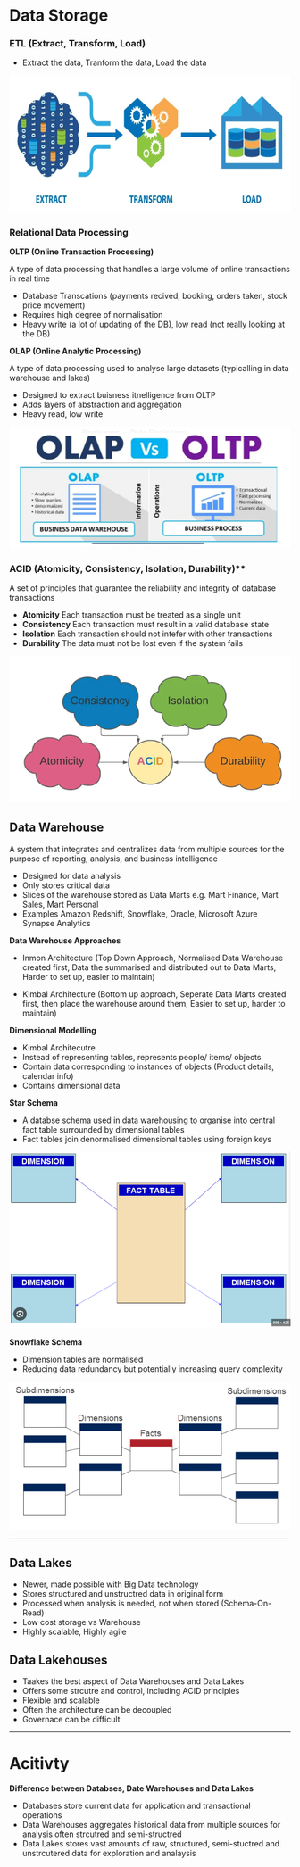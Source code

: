 # Data Storage

### ETL (Extract, Transform, Load)
- Extract the data, Tranform the data, Load the data

![](./images/ELT.png)

### Relational Data Processing

**OLTP (Online Transaction Processing)**

A type of data processing that handles a large volume of online transactions in real time
- Database Transcations (payments recived, booking, orders taken, stock price movement)
- Requires high degree of normalisation
- Heavy write (a lot of updating of the DB), low read (not really looking at the DB)

**OLAP (Online Analytic Processing)**

A type of data processing used to analyse large datasets (typicalling in data warehouse and lakes)
- Designed to extract buisness itnelligence from OLTP
- Adds layers of abstraction and aggregation
- Heavy read, low write

![](./images/OLAPvOLTP.png)

### ACID (Atomicity, Consistency, Isolation, Durability)**

A set of principles that guarantee the reliability and integrity of database transactions

- **Atomicity** Each transaction must be treated as a single unit
- **Consistency** Each transaction must result in a valid database state
- **Isolation** Each transaction should not intefer with other transactions
- **Durability** The data must not be lost even if the system fails

![](./images/ACId.PNG)

## Data Warehouse

A system that integrates and centralizes data from multiple sources for the purpose of reporting, analysis, and business intelligence
- Designed for data analysis
- Only stores critical data
- Slices of the warehouse stored as Data Marts e.g. Mart Finance, Mart Sales, Mart Personal
- Examples Amazon Redshift, Snowflake, Oracle, Microsoft Azure Synapse Analytics

**Data Warehouse Approaches**

- Inmon Architecture (Top Down Approach, Normalised Data Warehouse created first, Data the summarised and distributed out to Data Marts, Harder to set up, easier to maintain)

- Kimbal Architecture (Bottom up approach, Seperate Data Marts created first, then place the warehouse around them, Easier to set up, harder to maintain)

**Dimensional Modelling**

- Kimbal Architecutre
- Instead of representing tables, represents people/ items/ objects
- Contain data corresponding to instances of objects (Product details, calendar info)
- Contains dimensional data

**Star Schema**

- A databse schema used in data warehousing to organise into central fact table surrounded by dimensional tables
- Fact tables join denormalised dimensional tables using foreign keys

![](./images/StarSchema.PNG)

**Snowflake Schema**

- Dimension tables are normalised
- Reducing data redundancy but potentially increasing query complexity

![](./images/SnowflakeSchema.PNG)

---

## Data Lakes

- Newer, made possible with Big Data technology
- Stores structured and unstructred data in original form
- Processed when analysis is needed, not when stored (Schema-On-Read)
- Low cost storage vs Warehouse
- Highly scalable, Highly agile

## Data Lakehouses

- Taakes the best aspect of Data Warehouses and Data Lakes
- Offers some strcutre and control, including ACID principles
- Flexible and scalable
- Often the architecture can be decoupled 
- Governace can be difficult

---

# Acitivty

**Difference between Databses, Date Warehouses and Data Lakes**
- Databases store current data for application and transactional operations
- Data Warehouses aggregates historical data from multiple sources for analysis often strcutred and semi-structred
- Data Lakes stores vast amounts of raw, structured, semi-stuctred and unstrcutered data for exploration and analaysis